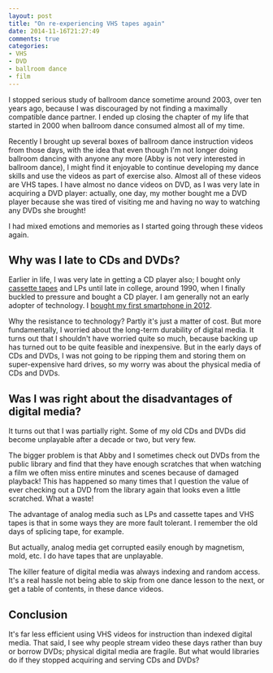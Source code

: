 ```yaml
---
layout: post
title: "On re-experiencing VHS tapes again"
date: 2014-11-16T21:27:49
comments: true
categories:
- VHS
- DVD
- ballroom dance
- film
---
```

I stopped serious study of ballroom dance sometime around 2003, over ten years ago, because I was discouraged by not finding a maximally compatible dance partner. I ended up closing the chapter of my life that started in 2000 when ballroom dance consumed almost all of my time.

Recently I brought up several boxes of ballroom dance instruction videos from those days, with the idea that even though I'm not longer doing ballroom dancing with anyone any more (Abby is not very interested in ballroom dance), I might find it enjoyable to continue developing my dance skills and use the videos as part of exercise also. Almost all of these videos are VHS tapes. I have almost no dance videos on DVD, as I was very late in acquiring a DVD player: actually, one day, my mother bought me a DVD player because she was tired of visiting me and having no way to watching any DVDs she brought!

I had mixed emotions and memories as I started going through these videos again.

<!--more-->

## Why was I late to CDs and DVDs?

Earlier in life, I was very late in getting a CD player also; I bought only [cassette tapes](/blog/2013/09/12/rip-ray-dolby-yes/) and LPs until late in college, around 1990, when I finally buckled to pressure and bought a CD player. I am generally not an early adopter of technology. I [bought my first smartphone in 2012](/blog/2012/03/22/paradox-i-will-observe-the-national-day-of-unplugging-but-just-bought-my-first-smartphone-this-week/).

Why the resistance to technology? Partly it's just a matter of cost. But more fundamentally, I worried about the long-term durability of digital media. It turns out that I shouldn't have worried quite so much, because backing up has turned out to be quite feasible and inexpensive. But in the early days of CDs and DVDs, I was not going to be ripping them and storing them on super-expensive hard drives, so my worry was about the physical media of CDs and DVDs.

## Was I was right about the disadvantages of digital media?

It turns out that I was partially right. Some of my old CDs and DVDs did become unplayable after a decade or two, but very few.

The bigger problem is that Abby and I sometimes check out DVDs from the public library and find that they have enough scratches that when watching a film we often miss entire minutes and scenes because of damaged playback! This has happened so many times that I question the value of ever checking out a DVD from the library again that looks even a little scratched. What a waste!

The advantage of analog media such as LPs and cassette tapes and VHS tapes is that in some ways they are more fault tolerant. I remember the old days of splicing tape, for example.

But actually, analog media get corrupted easily enough by magnetism, mold, etc. I do have tapes that are unplayable.

The killer feature of digital media was always indexing and random access. It's a real hassle not being able to skip from one dance lesson to the next, or get a table of contents, in these dance videos.

## Conclusion

It's far less efficient using VHS videos for instruction than indexed digital media. That said, I see why people stream video these days rather than buy or borrow DVDs; physical digital media are fragile. But what would libraries do if they stopped acquiring and serving CDs and DVDs?
